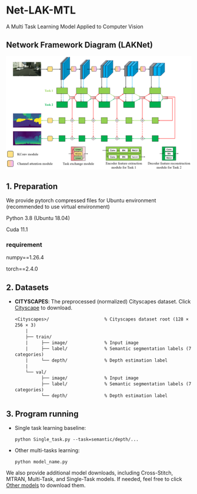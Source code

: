 # Net-LAK-MTL
A Multi Task Learning Model Applied to Computer Vision
## Network Framework Diagram (LAKNet)

<p align="center">
  <img src="./LAKNet.png" width="700"/>
</p>

## 1. Preparation
We provide pytorch compressed files for Ubuntu environment (recommended to use virtual environment)

Python 3.8 (Ubuntu 18.04)

Cuda  11.1

### requirement

numpy==1.26.4

torch==2.4.0

## 2. Datasets

* **CITYSCAPES**: The preprocessed (normalized) Cityscapes dataset. Click [Cityscape](https://www.dropbox.com/scl/fi/wfmmk8tjn631723e0ycwm/Cityscapes.zip?rlkey=eyjw0vg9l48yvg77g0hm69y7z&st=y40g2ivx&dl=0) to download.
  ```
  <Cityscapes>/                     % Cityscapes dataset root (128 × 256 × 3)
      |
      ├── train/
      |     ├── image/              % Input image
      |     ├── label/              % Semantic segmentation labels (7 categories)
      |     └── depth/              % Depth estimation label
      |
      └── val/
            ├── image/              % Input image
            ├── label/              % Semantic segmentation labels (7 categories)
            └── depth/              % Depth estimation label
  ```


## 3. Program running

- Single task learning baseline:
  ```
  python Single_task.py --task=semantic/depth/...
  ```
  
- Other multi-tasks learning:
  ```
  python model_name.py
  ```
We also provide additional model downloads, including Cross-Stitch, MTRAN, Multi-Task, and Single-Task models. If needed, feel free to click [Other models](https://www.dropbox.com/scl/fi/y5je8fgfh3eq2gblbav84/Other_models.zip?rlkey=mhxmfqda6vuza3j22rxv2ngls&st=lima94gl&dl=0) to download them.
